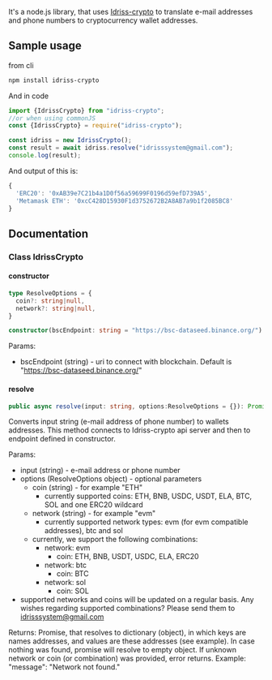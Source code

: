 It's a node.js library, that uses [Idriss-crypto](https://www.idriss-crypto.com/) to translate e-mail addresses and phone numbers to cryptocurrency wallet addresses.

## Sample usage
from cli
```bash
npm install idriss-crypto
```

And in code

```javascript
import {IdrissCrypto} from "idriss-crypto";
//or when using commonJS
const {IdrissCrypto} = require("idriss-crypto");

const idriss = new IdrissCrypto();
const result = await idriss.resolve("idrisssystem@gmail.com");
console.log(result);
```

And output of this is:

```javascript
{
  'ERC20': '0xAB39e7C21b4a1D0f56a59699F0196d59efD739A5',
  'Metamask ETH': '0xcC428D15930F1d3752672B2A8AB7a9b1f2085BC8'
}
```
## Documentation

### Class IdrissCrypto
#### constructor
```typescript
type ResolveOptions = {
  coin?: string|null,
  network?: string|null,
}

constructor(bscEndpoint: string = "https://bsc-dataseed.binance.org/")
```
Params:
* bscEndpoint (string) - uri to connect with blockchain. Default is "https://bsc-dataseed.binance.org/"

#### resolve
```typescript
public async resolve(input: string, options:ResolveOptions = {}): Promise<{ [index: string]: string }>
```
Converts input string (e-mail address of phone number) to wallets addresses. This method connects to Idriss-crypto api server and then to endpoint defined in constructor. 

Params:
* input (string) - e-mail address or phone number
* options (ResolveOptions object) - optional parameters
  * coin (string) - for example "ETH"
    * currently supported coins: ETH, BNB, USDC, USDT, ELA, BTC, SOL and one ERC20 wildcard
  * network (string) - for example "evm"
    * currently supported network types: evm (for evm compatible addresses), btc and sol
  * currently, we support the following combinations:
    * network: evm
        * coin: ETH, BNB, USDT, USDC, ELA, ERC20
    * network: btc
        * coin: BTC
    * network: sol 
        * coin: SOL
* supported networks and coins will be updated on a regular basis. Any  wishes regarding supported combinations? Please send them to idrisssystem@gmail.com

Returns:
Promise, that resolves to dictionary (object), in which keys are names addresses, and values are these addresses (see example). In case nothing was found, promise will resolve to empty object. If unknown network or coin (or combination) was provided, error returns. Example: "message": "Network not found."